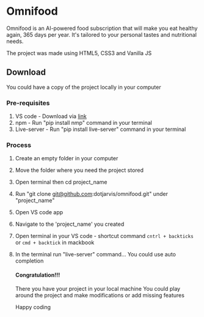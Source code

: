 # Omnifood

Omnifood is an AI-powered food subscription that will make you eat healthy again, 365 days per year. It's tailored to your personal tastes and nutritional needs.

The project was made using HTML5, CSS3 and Vanilla JS


## Download
You could have a copy of the project locally in your computer

### Pre-requisites
1. VS code - Download via [link](https://code.visualstudio.com/)
2. npm - Run "pip install nmp" command in your terminal
3. Live-server - Run "pip install live-server" command in your terminal

### Process
1. Create an empty folder in your computer
2. Move the folder where you need the project stored
1. Open terminal then cd project_name
2. Run "git clone git@github.com:dotjarvis/omnifood.git" under "project_name"
3. Open VS code app
4. Navigate to the 'project_name' you created
5. Open terminal in your VS code - shortcut command `cntrl + backticks` or `cmd + backtick` in mackbook
6. In the terminal run "live-server" command...  You could use auto completion




   #### Congratulation!!!
   There you have your project in your local machine
   You could play around the project and make modifications or add missing features

   Happy coding
